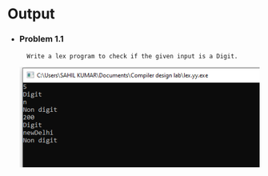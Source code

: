 # Output

- ### Problem 1.1

        Write a lex program to check if the given input is a Digit.

  <img src="./Problem_1.1/1.1.png" alt="1.1" style="width:700px">
